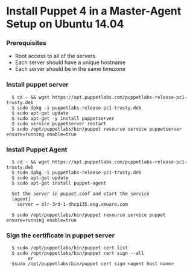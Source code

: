 # Install Puppet 4 in a Master-Agent Setup on Ubuntu 14.04

### Prerequisites
* Root access to all of the servers
* Each server should have a unique hostname
* Each server should be in the same timezone

### Install puppet server
      $ cd ~ && wget https://apt.puppetlabs.com/puppetlabs-release-pc1-trusty.deb
      $ sudo dpkg -i puppetlabs-release-pc1-trusty.deb
      $ sudo apt-get update
      $ sudo apt-get -y install puppetserver
	  $ sudo service puppetserver restart
      $ sudo /opt/puppetlabs/bin/puppet resource service puppetserver ensure=running enable=true
      
### Install Puppet Agent
      $ cd ~ && wget https://apt.puppetlabs.com/puppetlabs-release-pc1-trusty.deb
      $ sudo dpkg -i puppetlabs-release-pc1-trusty.deb
      $ sudo apt-get update
      $ sudo apt-get install puppet-agent
      
      Set the server in puppet.conf and start the service
      [agent]
        server = blr-3rd-1-dhcp135.eng.vmware.com
      
      $ sudo /opt/puppetlabs/bin/puppet resource service puppet ensure=running enable=true
      
### Sign the certificate in puppet server
      $ sudo /opt/puppetlabs/bin/puppet cert list
      $ sudo /opt/puppetlabs/bin/puppet cert sign --all
            or
      $sudo /opt/puppetlabs/bin/puppet cert sign <agent host name>
